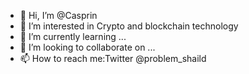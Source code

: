 - 👋 Hi, I’m @Casprin
- 👀 I’m interested in Crypto and blockchain technology 
- 🌱 I’m currently learning ...
- 💞️ I’m looking to collaborate on ...
- 📫 How to reach me:Twitter @problem_shaild

<!---
Casprin/Casprin is a ✨ special ✨ repository because its `README.md` (this file) appears on your GitHub profile.
You can click the Preview link to take a look at your changes.
--->
